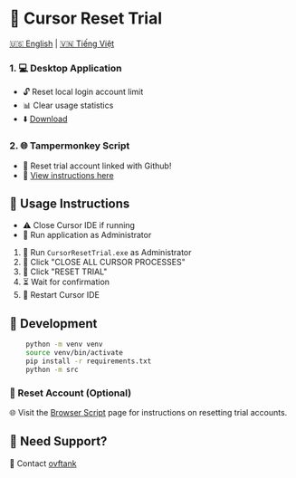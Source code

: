 # 🔄 Cursor Reset Trial

[🇺🇸 English](README.MD) | [🇻🇳 Tiếng Việt](README_VI.MD)

### 1. 💻 Desktop Application

-   🔓 Reset local login account limit
-   📊 Clear usage statistics
-   ⬇️ [Download](https://github.com/ovftank/cursor-reset-trial/releases/tag/v1.0.0)

### 2. 🌐 Tampermonkey Script

-   🔄 Reset trial account linked with Github!
-   📖 [View instructions here](https://github.com/ovftank/cursor-reset-trial/tree/main/tampermonkey-script)

## 📝 Usage Instructions

-   ⚠️ Close Cursor IDE if running
-   🔑 Run application as Administrator

1. 🚀 Run `CursorResetTrial.exe` as Administrator
2. 🛑 Click "CLOSE ALL CURSOR PROCESSES"
3. 🔄 Click "RESET TRIAL"
4. ⏳ Wait for confirmation
5. 🔁 Restart Cursor IDE

## 🔄 Development

```bash
    python -m venv venv
    source venv/bin/activate
    pip install -r requirements.txt
    python -m src
```

### 🔄 Reset Account (Optional)

🌐 Visit the [Browser Script](https://github.com/ovftank/cursor-reset-trial/tree/main/tampermonkey-script) page for instructions on resetting trial accounts.

## 💬 Need Support?

📱 Contact [ovftank](https://t.me/ovftank)
